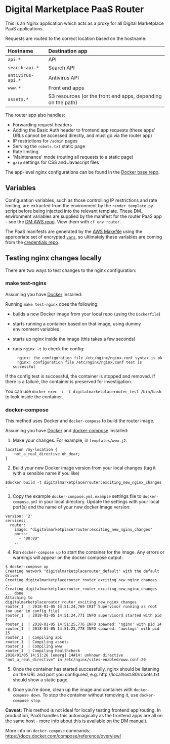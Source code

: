# Digital Marketplace PaaS Router

This is an Nginx application which acts as a proxy for all Digital Marketplace PaaS applications.

Requests are routed to the correct location based on the hostname:

| Hostname | Destination app |
| :--- | :--- |
| `api.*` | API |
| `search-api.*` | Search API |
| `antivirus-api.*` | Antivirus API |
| `www.*` | Front end apps |
| `assets.*` | S3 resources (or the front end apps, depending on the path) |

The router app also handles:
- Forwarding request headers
- Adding the Basic Auth header to frontend app requests (these apps' URLs cannot be accessed directly,
and must go via the router app)
- IP restrictions for `/admin` pages
- Serving the `robots.txt` static page
- Rate limiting
- 'Maintenance' mode (routing all requests to a static page)
- `gzip` settings for CSS and Javascript files

The app-level nginx configurations can be found in the [Docker base repo](https://github.com/alphagov/digitalmarketplace-docker-base).

## Variables

Configuration variables, such as those controlling IP restrictions and rate limiting, are extracted from the environment by the
`render_template.py` script before being injected into the relevant template. These DM_ environment variables are
supplied by the manifest for the router PaaS app  - see the [DM AWS
repo](https://github.com/alphagov/digitalmarketplace-aws/tree/master/paas). View them with `cf env router`.

The PaaS manifests are generated by the [AWS
Makefile](https://github.com/alphagov/digitalmarketplace-aws/tree/master/Makefile) using the appropriate set of
encrypted
[`vars`](https://github.com/alphagov/digitalmarketplace-credentials/tree/master/vars), so ultimately
these variables are coming from the [credentials
repo](https://github.com/alphagov/digitalmarketplace-credentials).  

## Testing nginx changes locally

There are two ways to test changes to the nginx configuration:

### make test-nginx

Assuming you have [Docker](https://docs.docker.com/engine/installation/) installed:

Running `make test-nginx` does the following:
- builds a new Docker image from your local repo (using the `Dockerfile`)
- starts running a container based on that image, using dummy environment variables
- starts up nginx inside the image (this takes a few seconds)
- runs `nginx -t` to check the config:

        nginx: the configuration file /etc/nginx/nginx.conf syntax is ok
        nginx: configuration file /etc/nginx/nginx.conf test is successful

If the config test is successful, the container is stopped and removed. If there is a failure, the container
is preserved for investigation.

You can use `docker exec -i -t digitalmarketplacerouter_test /bin/bash` to look inside the container.


### docker-compose

This method uses Docker and `docker-compose` to build the router image.

Assuming you have [Docker](https://docs.docker.com/engine/installation/) and [docker-compose](https://docs.docker.com/compose/install/) installed:

  1. Make your changes. For example, in `templates/www.j2`:

    location /my-location {
        not_a_real_directive oh_dear;
    }

  2. Build your new Docker image version from your local changes (tag it with a sensible name if you like)

    $docker build -t digitalmarketplace/router:exciting_new_nginx_changes .

  3. Copy the example `docker-compose.yml.example` settings file to `docker-compose.yml` in your local directory.
   Update the settings with your local port(s) and the name of your new docker image version:

    version: '2'
    services:
      router:
        image: "digitalmarketplace/router:exciting_new_nginx_changes"
        ports:
          - "80:80"
        ...

  4. Run `docker-compose up` to start the container for the image. Any errors or warnings will appear on the docker compose output:

    $ docker-compose up
    Creating network "digitalmarketplacerouter_default" with the default driver
    Creating digitalmarketplacerouter_router_exciting_new_nginx_changes ...
    Creating digitalmarketplacerouter_router_exciting_new_nginx_changes ... done
    Attaching to digitalmarketplacerouter_router_exciting_new_nginx_changes
    router_1  | 2018-01-05 14:51:24,769 CRIT Supervisor running as root (no user in config file)
    router_1  | 2018-01-05 14:51:24,771 INFO supervisord started with pid 1
    router_1  | 2018-01-05 14:51:25,776 INFO spawned: 'nginx' with pid 14
    router_1  | 2018-01-05 14:51:25,778 INFO spawned: 'awslogs' with pid 15
    router_1  | Compiling api
    router_1  | Compiling assets
    router_1  | Compiling www
    router_1  | Compiling healthcheck
    2018/01/05 14:51:26 [emerg] 14#14: unknown directive "not_a_real_directive" in /etc/nginx/sites-enabled/www.conf:20

  5. Once the container has started successfully, nginx should be listening on the URL and port you configured,
  e.g. http://localhost:80/robots.txt should show a static page.

  6. Once you're done, clean up the image and container with `docker-compose down`. To stop the container without removing it,
  use `docker-compose stop`.

**Caveat:** This method is not ideal for locally testing frontend app routing. In production, PaaS handles this automagically
as the frontend apps are all on the same host - [more info about this is available on the DM manual](https://alphagov.github.io/digitalmarketplace-manual/application-architecture.html?highlight=routing#overall-architecture)).

More info on `docker-compose` commands: https://docs.docker.com/compose/reference/overview/
